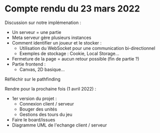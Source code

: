 # Compte rendu du 23 mars 2022

Discussion sur notre implémenation :
- Un serveur = une partie
- Meta serveur gère plusieurs instances
- Comment identifier un joueur et le stocker :
	- Utilisation du WebSocket pour une communication bi-directionnel
	- Exemples de stockage : Cookie, Local Storage...
- Fermeture de la page = aucun retour possible (fin de partie ?)
- Partie frontend :
	- Canvas, 2D basique...

Réfléchir sur le pathfinding

Rendre pour la prochaine fois (1 avril 2022) :
- 1er version du projet :
	- Connexion client / serveur
	- Bouger des unités
	- Gestions des tours du jeu
- Faire le board/issues
- Diagramme UML de l'echange client / serveur
